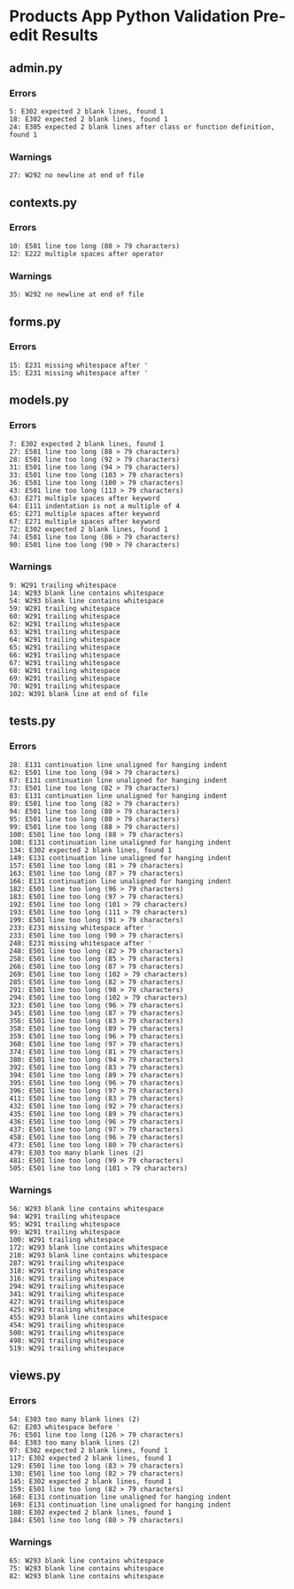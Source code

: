 # Products App Python Validation Pre-edit Results

## admin.py
### Errors

    5: E302 expected 2 blank lines, found 1
    18: E302 expected 2 blank lines, found 1
    24: E305 expected 2 blank lines after class or function definition, found 1

### Warnings
    27: W292 no newline at end of file

## contexts.py
### Errors

    10: E501 line too long (80 > 79 characters)
    12: E222 multiple spaces after operator

### Warnings
    35: W292 no newline at end of file

## forms.py
### Errors
    15: E231 missing whitespace after '
    15: E231 missing whitespace after '

## models.py
### Errors

    7: E302 expected 2 blank lines, found 1
    27: E501 line too long (88 > 79 characters)
    28: E501 line too long (92 > 79 characters)
    31: E501 line too long (94 > 79 characters)
    33: E501 line too long (103 > 79 characters)
    36: E501 line too long (100 > 79 characters)
    43: E501 line too long (113 > 79 characters)
    63: E271 multiple spaces after keyword
    64: E111 indentation is not a multiple of 4
    65: E271 multiple spaces after keyword
    67: E271 multiple spaces after keyword
    72: E302 expected 2 blank lines, found 1
    74: E501 line too long (86 > 79 characters)
    90: E501 line too long (90 > 79 characters)

### Warnings
    9: W291 trailing whitespace
    14: W293 blank line contains whitespace
    54: W293 blank line contains whitespace
    59: W291 trailing whitespace
    60: W291 trailing whitespace
    62: W291 trailing whitespace
    63: W291 trailing whitespace
    64: W291 trailing whitespace
    65: W291 trailing whitespace
    66: W291 trailing whitespace
    67: W291 trailing whitespace
    68: W291 trailing whitespace
    69: W291 trailing whitespace
    70: W291 trailing whitespace
    102: W391 blank line at end of file

## tests.py
### Errors
    28: E131 continuation line unaligned for hanging indent
    62: E501 line too long (94 > 79 characters)
    67: E131 continuation line unaligned for hanging indent
    73: E501 line too long (82 > 79 characters)
    83: E131 continuation line unaligned for hanging indent
    89: E501 line too long (82 > 79 characters)
    94: E501 line too long (80 > 79 characters)
    95: E501 line too long (80 > 79 characters)
    99: E501 line too long (88 > 79 characters)
    100: E501 line too long (88 > 79 characters)
    108: E131 continuation line unaligned for hanging indent
    134: E302 expected 2 blank lines, found 1
    149: E131 continuation line unaligned for hanging indent
    157: E501 line too long (81 > 79 characters)
    163: E501 line too long (87 > 79 characters)
    166: E131 continuation line unaligned for hanging indent
    182: E501 line too long (96 > 79 characters)
    183: E501 line too long (97 > 79 characters)
    192: E501 line too long (101 > 79 characters)
    193: E501 line too long (111 > 79 characters)
    199: E501 line too long (91 > 79 characters)
    233: E231 missing whitespace after '
    233: E501 line too long (90 > 79 characters)
    248: E231 missing whitespace after '
    248: E501 line too long (82 > 79 characters)
    258: E501 line too long (85 > 79 characters)
    266: E501 line too long (87 > 79 characters)
    269: E501 line too long (102 > 79 characters)
    285: E501 line too long (82 > 79 characters)
    291: E501 line too long (98 > 79 characters)
    294: E501 line too long (102 > 79 characters)
    323: E501 line too long (96 > 79 characters)
    345: E501 line too long (87 > 79 characters)
    356: E501 line too long (83 > 79 characters)
    358: E501 line too long (89 > 79 characters)
    359: E501 line too long (96 > 79 characters)
    360: E501 line too long (97 > 79 characters)
    374: E501 line too long (81 > 79 characters)
    380: E501 line too long (94 > 79 characters)
    392: E501 line too long (83 > 79 characters)
    394: E501 line too long (89 > 79 characters)
    395: E501 line too long (96 > 79 characters)
    396: E501 line too long (97 > 79 characters)
    411: E501 line too long (83 > 79 characters)
    432: E501 line too long (92 > 79 characters)
    435: E501 line too long (89 > 79 characters)
    436: E501 line too long (96 > 79 characters)
    437: E501 line too long (97 > 79 characters)
    458: E501 line too long (96 > 79 characters)
    473: E501 line too long (80 > 79 characters)
    479: E303 too many blank lines (2)
    481: E501 line too long (99 > 79 characters)
    505: E501 line too long (101 > 79 characters)

### Warnings
    56: W293 blank line contains whitespace
    94: W291 trailing whitespace
    95: W291 trailing whitespace
    99: W291 trailing whitespace
    100: W291 trailing whitespace
    172: W293 blank line contains whitespace
    210: W293 blank line contains whitespace
    287: W291 trailing whitespace
    318: W291 trailing whitespace
    316: W291 trailing whitespace
    294: W291 trailing whitespace
    341: W291 trailing whitespace
    427: W291 trailing whitespace
    425: W291 trailing whitespace
    455: W293 blank line contains whitespace
    454: W291 trailing whitespace
    500: W291 trailing whitespace
    498: W291 trailing whitespace
    519: W291 trailing whitespace

## views.py
### Errors

    54: E303 too many blank lines (2)
    62: E203 whitespace before '
    76: E501 line too long (126 > 79 characters)
    84: E303 too many blank lines (2)
    97: E302 expected 2 blank lines, found 1
    117: E302 expected 2 blank lines, found 1
    129: E501 line too long (83 > 79 characters)
    130: E501 line too long (82 > 79 characters)
    145: E302 expected 2 blank lines, found 1
    159: E501 line too long (82 > 79 characters)
    168: E131 continuation line unaligned for hanging indent
    169: E131 continuation line unaligned for hanging indent
    180: E302 expected 2 blank lines, found 1
    184: E501 line too long (80 > 79 characters)

### Warnings
    65: W293 blank line contains whitespace
    75: W293 blank line contains whitespace
    82: W293 blank line contains whitespace
